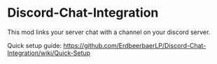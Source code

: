 # Discord-Chat-Integration
This mod links your server chat with a channel on your discord server.

Quick setup guide: https://github.com/ErdbeerbaerLP/Discord-Chat-Integration/wiki/Quick-Setup
